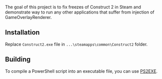 The goal of this project is to fix freezes of Construct 2 in Steam and demonstrate way to run any other applications that suffer from injection of GameOverlayRenderer.

## Installation

Replace `Construct2.exe` file in `...\steamapps\common\Construct2` folder.

## Building

To compile a PowerShell script into an executable file, you can use [PS2EXE](https://github.com/MScholtes/PS2EXE).